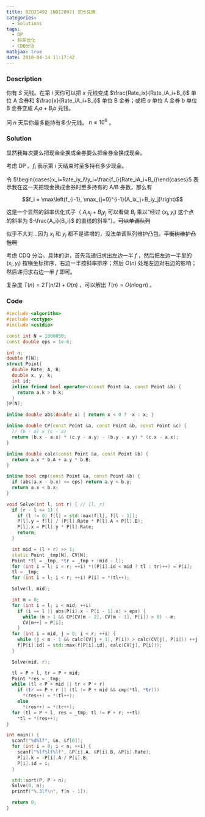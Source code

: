 ```yaml
---
title: BZOJ1492 [NOI2007] 货币兑换
categories:
  - Solutions
tags:
  - DP
  - 斜率优化
  - CDQ分治
mathjax: true
date: 2018-04-14 11:17:42
---
```


### Description

你有 $S$ 元钱。在第 $i$ 天你可以把 $x$ 元钱变成 $\frac{Rate_ix}{Rate_iA_i+B_i}$ 单位 A 金券和 $\frac{x}{Rate_iA_i+B_i}$ 单位 B 金券；或把 $a$ 单位 A 金券 $b$ 单位 B 金券变成 $A_ia+B_ib$ 元钱。

问 $n$ 天后你最多能持有多少元钱。 $n\leqslant10^6$ 。

<!--more-->

### Solution

显然我每次要么把现金全换成金券要么把金券全换成现金。

考虑 DP 。$f_i$ 表示第 $i$ 天结束时至多持有多少现金。

令 $\begin{cases}x_i=Rate_iy_i\\y_i=\frac{f_i}{Rate_iA_i+B_i}\end{cases}$ 表示我在这一天把现金换成金券时至多持有的 A/B 券数，那么有

$$f_i = \max\left(f_{i-1}, \max_{j=0}^{i-1}(A_ix_j+B_iy_j)\right)$$

这是一个显然的斜率优化式子（ $A_ix_j+B_iy_j$ 可以看做 $B_i$ 乘以“经过 $(x_i,y_i)$ 这个点的斜率为 $-\frac{A_i}{B_i}$ 的直线的斜率”）。~~可以单调队列~~

似乎不大对...因为 $x_i$ 和 $y_i$ 都不是递增的，没法单调队列维护凸包。~~平衡树维护凸包啊~~

考虑 CDQ 分治。具体的讲，首先我递归求出左边一半 $f$ ，然后把左边一半里的 $(x_i, y_i)$ 按横坐标排序，右边一半按斜率排序；然后 $O(n)$ 处理左边对右边的影响；然后递归求右边一半 $f$ 即可。

复杂度 $T(n)=2T(n/2)+O(n)$ ，可以解出 $T(n)=O(n\log n)$ 。

### Code

```cpp
#include <algorithm>
#include <cctype>
#include <cstdio>

const int N = 1000050;
const double eps = 1e-6;

int n;
double f[N];
struct Point{
  double Rate, A, B;
  double x, y, k;
  int id;
  inline friend bool operator<(const Point &a, const Point &b) {
    return a.k > b.k;
  }
}P[N];

inline double abs(double x) { return x < 0 ? -x : x; }

inline double CP(const Point &a, const Point &b, const Point &c) {
  // (b - a) x (c - a)
  return (b.x - a.x) * (c.y - a.y) - (b.y - a.y) * (c.x - a.x);
}

inline double calc(const Point &a, const Point &b) {
  return a.x * b.A + a.y * b.B;
}

inline bool cmp(const Point &a, const Point &b) {
  if (abs(a.x - b.x) <= eps) return a.y < b.y;
  return a.x < b.x;
}

void Solve(int l, int r) { // [l, r)
  if (r - l <= 1) {
    if (l != 0) f[l] = std::max(f[l], f[l - 1]);
    P[l].y = f[l] / (P[l].Rate * P[l].A + P[l].B);
    P[l].x = P[l].y * P[l].Rate;
    return;
  }

  int mid = (l + r) >> 1;
  static Point _tmp[N], CV[N];
  Point *tl = _tmp, *tr = _tmp + (mid - l);
  for (int i = l; i < r; ++i) *((P[i].id < mid ? tl : tr)++) = P[i];
  tl = _tmp;
  for (int i = l; i < r; ++i) P[i] = *(tl++);

  Solve(l, mid);

  int m = 0;
  for (int i = l; i < mid; ++i)
    if (i == l || abs(P[i].x - P[i - 1].x) > eps) {
      while (m > 1 && CP(CV[m - 2], CV[m - 1], P[i]) > 0) --m;
      CV[m++] = P[i];
    }
  for (int i = mid, j = 0; i < r; ++i) {
    while (j < m - 1 && calc(CV[j + 1], P[i]) > calc(CV[j], P[i])) ++j;
    f[P[i].id] = std::max(f[P[i].id], calc(CV[j], P[i]));
  }

  Solve(mid, r);

  tl = P + l, tr = P + mid;
  Point *res = _tmp;
  while (tl < P + mid || tr < P + r)
    if (tr == P + r || (tl != P + mid && cmp(*tl, *tr)))
      *(res++) = *(tl++);
    else
      *(res++) = *(tr++);
  for (tl = P + l, res = _tmp; tl != P + r; ++tl)
    *tl = *(res++);
}

int main() {
  scanf("%d%lf", &n, &f[0]);
  for (int i = 0; i < n; ++i) {
    scanf("%lf%lf%lf", &P[i].A, &P[i].B, &P[i].Rate);
    P[i].k = -P[i].A / P[i].B;
    P[i].id = i;
  }

  std::sort(P, P + n);
  Solve(0, n);
  printf("%.3lf\n", f[n - 1]);

  return 0;
}
```
